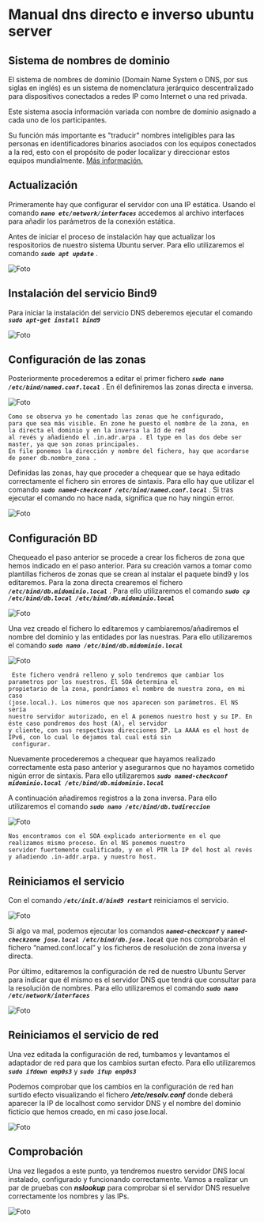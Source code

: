 # Manual dns directo e inverso ubuntu server

## Sistema de nombres de dominio

El sistema de nombres de dominio (Domain Name System o DNS, por sus siglas en inglés) es un sistema de nomenclatura 
jerárquico descentralizado para dispositivos conectados a redes IP como Internet o una red privada.
 
Este sistema asocia información variada con nombre de dominio asignado a cada uno de los participantes. 

Su función más importante es "traducir" nombres inteligibles para las personas en identificadores binarios asociados 
con los equipos conectados a la red, esto con el propósito de poder localizar y direccionar estos equipos mundialmente.
[Más información.](https://es.wikipedia.org/wiki/Sistema_de_nombres_de_dominio)

## Actualización

Primeramente hay que configurar el servidor con una IP estática. Usando el comando ***`nano etc/network/interfaces`*** 
accedemos al archivo interfaces para añadir los parámetros de la conexión estática.

Antes de iniciar el proceso de instalación hay que actualizar los respositorios de nuestro sistema Ubuntu server.
Para ello utilizaremos el comando ***`sudo apt update`*** .


![Foto](capturas/update.PNG)

## Instalación del servicio Bind9

Para iniciar la instalación del servicio DNS deberemos ejecutar el comando ***`sudo apt-get install bind9`***

![Foto](capturas/bind9.PNG)

## Configuración de las zonas

Posteriormente procederemos a editar el primer fichero ***`sudo nano /etc/bind/named.conf.local`*** . En él definiremos 
las zonas directa e inversa.

![Foto](capturas/zonas.PNG)

    Como se observa yo he comentado las zonas que he configurado, 
    para que sea más visible. En zone he puesto el nombre de la zona, en la directa el dominio y en la inversa la Id de red
    al revés y añadiendo el .in.adr.arpa . El type en las dos debe ser master, ya que son zonas principales. 
    En file ponemos la dirección y nombre del fichero, hay que acordarse de poner db.nombre_zona .

Definidas las zonas, hay que proceder a chequear que se haya editado correctamente el fichero sin errores de sintaxis.
Para ello hay que utilizar el comando ***`sudo named-checkconf /etc/bind/named.conf.local`*** . Si tras ejecutar el comando
no hace nada, significa que no hay ningún error.

![Foto](capturas/checkonfg.PNG)

## Configuración BD
Chequeado el paso anterior se procede a crear los ficheros de zona que hemos indicado en el paso anterior. 
Para su creación vamos a tomar como plantillas ficheros de zonas que se crean al instalar el paquete bind9 y 
los editaremos. Para la zona directa crearemos el fichero ***`/etc/bind/db.midominio.local`*** . Para ello utilizaremos
el comando ***`sudo cp /etc/bind/db.local /etc/bind/db.midominio.local`***

![Foto](capturas/bdlocal.PNG)

Una vez creado el fichero lo editaremos y cambiaremos/añadiremos el nombre del dominio y las entidades  por las nuestras.
Para ello utilizaremos el comando ***`sudo nano /etc/bind/db.midominio.local`***

![Foto](capturas/bddirecta.PNG)

     Este fichero vendrá relleno y solo tendremos que cambiar los parametros por los nuestros. El SOA determina el 
    propietario de la zona, pondríamos el nombre de nuestra zona, en mi caso 
    (jose.local.). Los números que nos aparecen son parámetros. El NS sería 
    nuestro servidor autorizado, en el A ponemos nuestro host y su IP. En éste caso pondremos dos host (A), el servidor 
    y cliente, con sus respectivas direcciones IP. La AAAA es el host de IPv6, con lo cual lo dejamos tal cual está sin
     configurar.


Nuevamente procederemos a chequear que hayamos realizado correctamente esta paso anterior y asegurarnos que no hayamos
cometido nigún error de sintaxis. 
Para ello utilizaremos ***`sudo named-checkconf midominio.local /etc/bind/db.midominio.local`***

A continuación añadiremos registros a la zona inversa. Para ello utilizaremos el comando
 ***`sudo nano /etc/bind/db.tudireccion`***
 
![Foto](capturas/regZonaInversa.PNG)

    Nos encontramos con el SOA explicado anteriormente en el que realizamos mismo proceso. En el NS ponemos nuestro 
    servidor fuertemente cualificado, y en el PTR la IP del host al revés y añadiendo .in-addr.arpa. y nuestro host. 
    

## Reiniciamos el servicio

Con el comando ***`/etc/init.d/bind9 restart`*** reiniciamos el servicio.  

![Foto](capturas/restart.PNG)

Si algo va mal, podemos ejecutar los 
comandos ***`named-checkconf`*** y ***`named-checkzone jose.local /etc/bind/db.jose.local`*** que nos comprobarán el 
fichero “named.conf.local” y los ficheros de resolución de zona inversa y directa.

Por último, editaremos la configuración de red de nuestro Ubuntu Server para indicar que él mismo es el servidor DNS 
que tendrá que consultar para la resolución de nombres. Para ello utilizaremos el comando ***`sudo nano /etc/network/interfaces`***


![Foto](capturas/network.PNG)


## Reiniciamos el servicio de red

Una vez editada la configuración de red, tumbamos y levantamos el adaptador de red para que los cambios surtan efecto.
Para ello utilizaremos ***`sudo ifdown enp0s3`*** y ***`sudo ifup enp0s3`***

 Podemos comprobar que los cambios en la configuración de red han surtido efecto visualizando 
 el fichero ***/etc/resolv.conf*** donde deberá aparecer la IP de localhost como servidor DNS y el nombre del dominio 
 ficticio que hemos creado, en mi caso jose.local.
 
 ![Foto](capturas/resolv.PNG)
 
 ## Comprobación
 
 Una vez llegados a este punto, ya tendremos nuestro servidor DNS local instalado, configurado y funcionando 
 correctamente. Vamos a realizar un par de pruebas con ***nslookup*** para comprobar si el servidor DNS resuelve 
 correctamente los nombres y las IPs.
 
  ![Foto](capturas/nslookup.PNG)







